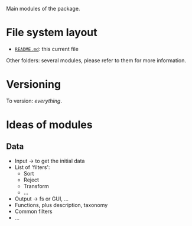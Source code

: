 Main modules of the package.

# File system layout

* [`README.md`](./README.md): this current file

Other folders: several modules, please refer to them for more information.

# Versioning

To version: _everything_.

# Ideas of modules

## Data

* Input -> to get the initial data
* List of 'filters':
	- Sort
	- Reject
	- Transform
	- ...
* Output -> fs or GUI, ...
* Functions, plus description, taxonomy
* Common filters
* ...
